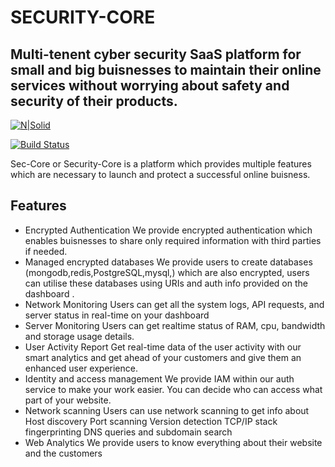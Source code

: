 # SECURITY-CORE
## Multi-tenent cyber security SaaS platform for small and big buisnesses to maintain their online services without worrying about safety and security of their products. 

[![N|Solid](https://cldup.com/dTxpPi9lDf.thumb.png)](https://nodesource.com/products/nsolid)

[![Build Status](https://travis-ci.org/joemccann/dillinger.svg?branch=master)](https://travis-ci.org/joemccann/dillinger)

Sec-Core or Security-Core is a platform which provides multiple features which are necessary to launch and protect a successful online buisness.


## Features

- Encrypted Authentication
We provide encrypted authentication which enables buisnesses to share only required information with third parties if needed.
- Managed encrypted databases
We provide users to create databases (mongodb,redis,PostgreSQL,mysql,) which are also encrypted, users can utilise these databases using URIs and auth info provided on the dashboard .
- Network Monitoring 
Users can get all the system logs, API requests, and server status in real-time on your dashboard
- Server Monitoring
Users can get realtime status of RAM, cpu, bandwidth and storage usage details.
- User Activity Report 
Get real-time data of the user activity with our smart analytics and get ahead of your customers and give them an enhanced user experience.
- Identity and access management 
We provide IAM within our auth service to make your work easier. You can decide who can access what part of your website.
- Network scanning
Users can use network scanning to get info about
 Host discovery
 Port scanning
 Version detection
 TCP/IP stack fingerprinting 
 DNS queries and subdomain search
- Web Analytics
We provide users to know everything about their website and the customers 



